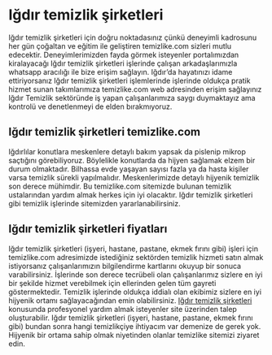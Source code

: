 # Iğdır temizlik şirketleri 
Iğdır temizlik şirketleri için doğru noktadasınız çünkü deneyimli kadrosunu her gün çoğaltan ve eğitim ile geliştiren temizlike.com sizleri mutlu edecektir. Deneyimlerimizden fayda görmek isteyenler portalımızdan kiralayacağı Iğdır temizlik şirketleri işlerinde çalışan arkadaşlarımızla whatsapp aracılığı ile bize erişim sağlayın. Iğdır’da hayatınızı idame ettiriyorsanız Iğdır temizlik şirketleri işlemlerinde işlerinde oldukça pratik hizmet sunan takımlarımıza temizlike.com web adresinden erişim sağlayınız Iğdır Temizlik sektöründe iş yapan çalışanlarımıza saygı duymaktayız ama kontrolü ve denetlenmeyi de elden bırakmıyoruz.

## Iğdır temizlik şirketleri temizlike.com

Iğdırlılar konutlara meskenlere detaylı bakım yapsak da pislenip mikrop saçtığını görebiliyoruz. Böylelikle konutlarda da hijyen sağlamak elzem bir durum olmaktadır. Bilhassa evde yaşayan sayısı fazla ya da hasta kişiler varsa temizlik sürekli yapılmalıdır. Meskenlerimizde detaylı hijyenik temizlik son derece mühimdir. Bu temizlike.com sitemizde bulunan temizlik ustalarından yardım almak herkes için iyi olacaktır. Iğdır temizlik şirketleri gibi temizlik işlerinde sitemizden yararlanabilirsiniz.

## Iğdır temizlik şirketleri fiyatları

Iğdır temizlik şirketleri (işyeri, hastane, pastane, ekmek fırını gibi) işleri için temizlike.com adresimizde istediğiniz sektörden temizlik hizmeti satın almak istiyorsanız çalışanlarımızın bilgilendirme kartlarını okuyup bir sonuca varabilirsiniz. İşlerinde son derece tecrübeli olan çalışanlarımız sizlere en iyi bir şekilde hizmet verebilmek için ellerinden gelen tüm gayreti göstermektedir. Temizlik işlerinde oldukça iddialı olan ekibimiz sizlere en iyi hijyenik ortamı sağlayacağından emin olabilirsiniz.
[Iğdır temizlik şirketleri](https://www.temizlike.com/igdir/) konusunda profesyonel yardım almak isteyenler site üzerinden talep oluşturabilir. Iğdır temizlik şirketleri (işyeri, hastane, pastane, ekmek fırını gibi) bundan sonra hangi temizlikçiye ihtiyacım var demenize de gerek yok. Hijyenik bir ortama sahip olmak niyetinden olanlar temizlike sitemizi ziyaret edin.
